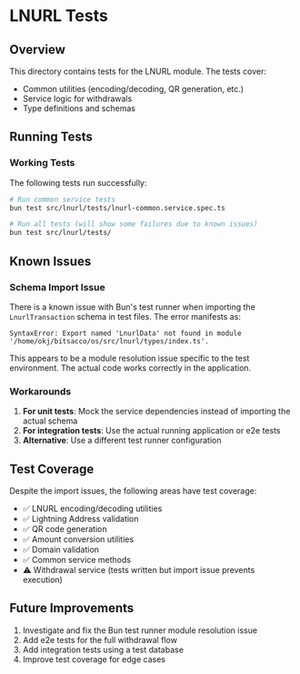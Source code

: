# LNURL Tests

## Overview

This directory contains tests for the LNURL module. The tests cover:
- Common utilities (encoding/decoding, QR generation, etc.)
- Service logic for withdrawals
- Type definitions and schemas

## Running Tests

### Working Tests

The following tests run successfully:

```bash
# Run common service tests
bun test src/lnurl/tests/lnurl-common.service.spec.ts

# Run all tests (will show some failures due to known issues)
bun test src/lnurl/tests/
```

## Known Issues

### Schema Import Issue

There is a known issue with Bun's test runner when importing the `LnurlTransaction` schema in test files. The error manifests as:

```
SyntaxError: Export named 'LnurlData' not found in module '/home/okj/bitsacco/os/src/lnurl/types/index.ts'.
```

This appears to be a module resolution issue specific to the test environment. The actual code works correctly in the application.

### Workarounds

1. **For unit tests**: Mock the service dependencies instead of importing the actual schema
2. **For integration tests**: Use the actual running application or e2e tests
3. **Alternative**: Use a different test runner configuration

## Test Coverage

Despite the import issues, the following areas have test coverage:

- ✅ LNURL encoding/decoding utilities
- ✅ Lightning Address validation
- ✅ QR code generation
- ✅ Amount conversion utilities
- ✅ Domain validation
- ✅ Common service methods
- ⚠️ Withdrawal service (tests written but import issue prevents execution)

## Future Improvements

1. Investigate and fix the Bun test runner module resolution issue
2. Add e2e tests for the full withdrawal flow
3. Add integration tests using a test database
4. Improve test coverage for edge cases
